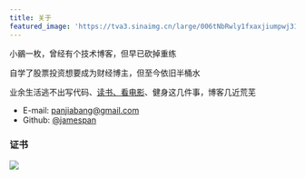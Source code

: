 ```yaml
---
title: 关于
featured_image: 'https://tva3.sinaimg.cn/large/006tNbRwly1fxaxjiumpwj318z0u0at2.jpg'
---
```


小鶸一枚，曾经有个技术博客，但早已砍掉重练

自学了股票投资想要成为财经博主，但至今依旧半桶水

业余生活逃不出写代码、[读书、看电影](/pastime)、健身这几件事，博客几近荒芜

+ E-mail: panjiabang@gmail.com
+ Github: [@jamespan](https://github.com/jamespan)

### 证书

<div class="gallery" data-columns="1">
    <img src="https://tva1.sinaimg.cn/large/006y8mN6gy1g6lkio14pij312u0u0jvm.jpg">
</div>
